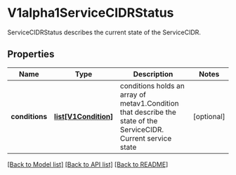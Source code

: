 # V1alpha1ServiceCIDRStatus

ServiceCIDRStatus describes the current state of the ServiceCIDR.
## Properties
Name | Type | Description | Notes
------------ | ------------- | ------------- | -------------
**conditions** | [**list[V1Condition]**](V1Condition.md) | conditions holds an array of metav1.Condition that describe the state of the ServiceCIDR. Current service state | [optional] 

[[Back to Model list]](../README.md#documentation-for-models) [[Back to API list]](../README.md#documentation-for-api-endpoints) [[Back to README]](../README.md)


